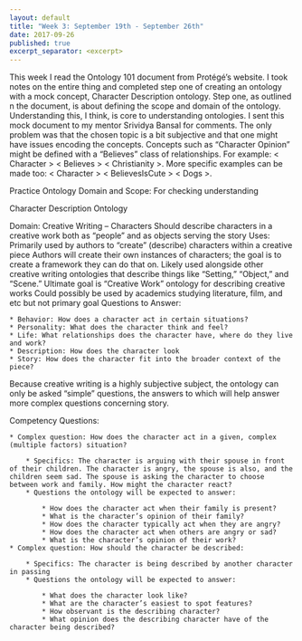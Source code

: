```yaml
---
layout: default
title: "Week 3: September 19th - September 26th"
date: 2017-09-26
published: true
excerpt_separator: <excerpt>
---
```

This week I read the Ontology 101 document from Protégé’s website. I took notes on the entire thing and completed step one of creating an ontology with a mock concept, Character Description ontology. <excerpt> Step one, as outlined n the document, is about defining the scope and domain of the ontology. Understanding this, I think, is core to understanding ontologies. I sent this mock document to my mentor Srividya Bansal for comments. The only problem was that the chosen topic is a bit subjective and that one might have issues encoding the concepts. Concepts such as “Character Opinion” might be defined with a “Believes” class of relationships. For example: < Character > < Believes > < Christianity >. More specific examples can be made too: < Character > < BelievesIsCute > < Dogs >.

Practice Ontology Domain and Scope: For checking understanding

Character Description Ontology

Domain: Creative Writing – Characters
	Should describe characters in a creative work both as “people” and as objects serving the story
Uses:
	Primarily used by authors to “create” (describe) characters within a creative piece
	Authors will create their own instances of characters; the goal is to create a framework they can do that on.
	Likely used alongside other creative writing ontologies that describe things like “Setting,” “Object,” and “Scene.”
		 Ultimate goal is “Creative Work” ontology for describing creative works
	Could possibly be used by academics studying literature, film, and etc but not primary goal
Questions to Answer:

	* Behavior: How does a character act in certain situations?
	* Personality: What does the character think and feel?
	* Life: What relationships does the character have, where do they live and work?
	* Description: How does the character look
	* Story: How does the character fit into the broader context of the piece?

Because creative writing is a highly subjective subject, the ontology can only be asked “simple” questions, the answers to which will help answer more complex questions concerning story.

Competency Questions:

	* Complex question: How does the character act in a given, complex (multiple factors) situation?
	
		* Specifics: The character is arguing with their spouse in front of their children. The character is angry, the spouse is also, and the children seem sad. The spouse is asking the character to choose between work and family. How might the character react?
		* Questions the ontology will be expected to answer:
		
			* How does the character act when their family is present?
			* What is the character’s opinion of their family?
			* How does the character typically act when they are angry?
			* How does the character act when others are angry or sad?
			* What is the character’s opinion of their work?
	* Complex question: How should the character be described:
	
		* Specifics: The character is being described by another character in passing
		* Questions the ontology will be expected to answer:
		
			* What does the character look like?
			* What are the character’s easiest to spot features?
			* How observant is the describing character?
			* What opinion does the describing character have of the character being described?
